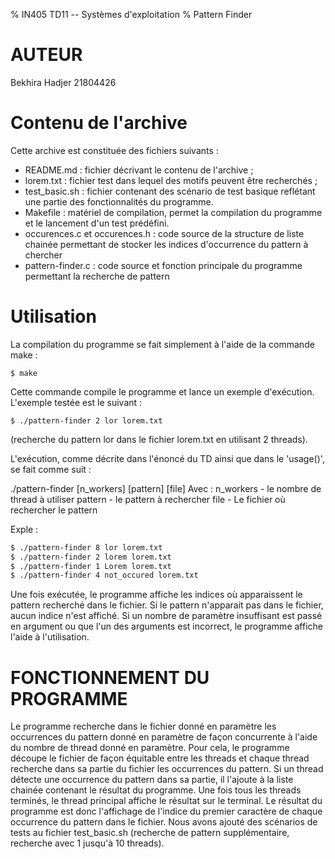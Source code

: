 % IN405 TD11 -- Systèmes d'exploitation
% Pattern Finder

# AUTEUR
Bekhira Hadjer
21804426

# Contenu de l'archive
Cette archive est constituée des fichiers suivants :

- README.md : fichier décrivant le contenu de l'archive ;
- lorem.txt : fichier test dans lequel des motifs peuvent être recherchés ;
- test_basic.sh : fichier contenant des scénario de test basique reflétant
  une partie des fonctionnalités du programme.
- Makefile : matériel de compilation, permet la compilation du programme et le
  lancement d'un test prédéfini.
- occurences.c et occurences.h : code source de la structure de liste chainée
  permettant de stocker les indices d'occurrence du pattern à chercher
- pattern-finder.c : code source et fonction principale du programme permettant
  la recherche de pattern


# Utilisation
La compilation du programme se fait simplement à l'aide de la commande make :
```
$ make
```

Cette commande compile le programme et lance un exemple d'exécution. L'exemple
testée est le suivant :
```
$ ./pattern-finder 2 lor lorem.txt
```
(recherche du pattern lor dans le fichier lorem.txt en utilisant 2 threads).

L'exécution, comme décrite dans l'énoncé du TD ainsi que dans le 'usage()',
se fait comme suit :

./pattern-finder [n_workers] [pattern] [file]
  Avec : n_workers  - le nombre de thread à utiliser
         pattern    - le pattern à rechercher
         file       - Le fichier où rechercher le pattern

Exple :
```bash
$ ./pattern-finder 8 lor lorem.txt
$ ./pattern-finder 2 lorem lorem.txt
$ ./pattern-finder 1 Lorem lorem.txt
$ ./pattern-finder 4 not_occured lorem.txt
```

Une fois exécutée, le programme affiche les indices où apparaissent le pattern
recherché dans le fichier. Si le pattern n'apparait pas dans le fichier, aucun
indice n'est affiché.
Si un nombre de paramètre insuffisant est passé en argument ou que l'un
des arguments est incorrect, le programme affiche l'aide à l'utilisation.


# FONCTIONNEMENT DU PROGRAMME
Le programme recherche dans le fichier donné en paramètre les occurrences du
pattern donné en paramètre de façon concurrente à l'aide du nombre de thread
donné en paramètre.
Pour cela, le programme découpe le fichier de façon équitable entre les threads
et chaque thread recherche dans sa partie du fichier les occurrences du pattern.
Si un thread détecte une occurrence du pattern dans sa partie, il l'ajoute à la
liste chainée contenant le résultat du programme. Une fois tous les threads
terminés, le thread principal affiche le résultat sur le terminal. Le résultat
du programme est donc l'affichage de l'indice du premier caractère de chaque
occurrence du pattern dans le fichier.
Nous avons ajouté des scénarios de tests au fichier test_basic.sh (recherche de
pattern supplémentaire, recherche avec 1 jusqu'à 10 threads).
